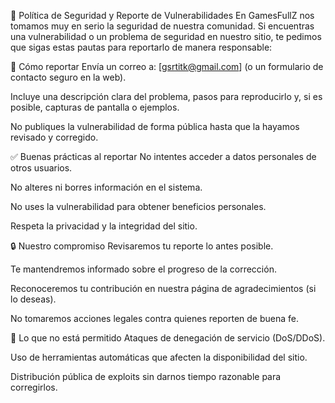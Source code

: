 🔐 Política de Seguridad y Reporte de Vulnerabilidades
En GamesFullZ nos tomamos muy en serio la seguridad de nuestra comunidad. Si encuentras una vulnerabilidad o un problema de seguridad en nuestro sitio, te pedimos que sigas estas pautas para reportarlo de manera responsable:

📩 Cómo reportar
Envía un correo a: [gsrtitk@gmail.com] (o un formulario de contacto seguro en la web).

Incluye una descripción clara del problema, pasos para reproducirlo y, si es posible, capturas de pantalla o ejemplos.

No publiques la vulnerabilidad de forma pública hasta que la hayamos revisado y corregido.

✅ Buenas prácticas al reportar
No intentes acceder a datos personales de otros usuarios.

No alteres ni borres información en el sistema.

No uses la vulnerabilidad para obtener beneficios personales.

Respeta la privacidad y la integridad del sitio.

🔒 Nuestro compromiso
Revisaremos tu reporte lo antes posible.

Te mantendremos informado sobre el progreso de la corrección.

Reconoceremos tu contribución en nuestra página de agradecimientos (si lo deseas).

No tomaremos acciones legales contra quienes reporten de buena fe.

🚫 Lo que no está permitido
Ataques de denegación de servicio (DoS/DDoS).

Uso de herramientas automáticas que afecten la disponibilidad del sitio.

Distribución pública de exploits sin darnos tiempo razonable para corregirlos.

